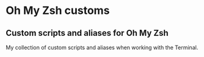 # Oh My Zsh customs
## Custom scripts and aliases for Oh My Zsh

My collection of custom scripts and aliases when working with the Terminal.
